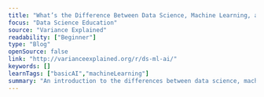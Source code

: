 ```yaml
---
title: "What’s the Difference Between Data Science, Machine Learning, and Artificial Intelligence?"
focus: "Data Science Education"
source: "Variance Explained"
readability: ["Beginner"]
type: "Blog"
openSource: false
link: "http://varianceexplained.org/r/ds-ml-ai/"
keywords: []
learnTags: ["basicAI","machineLearning"]
summary: "An introduction to the differences between data science, machine learning and AI, and how they can be used together. "
---
```

